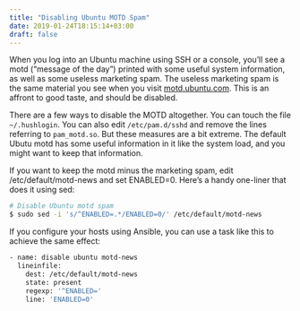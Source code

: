 ```yaml
---
title: "Disabling Ubuntu MOTD Spam"
date: 2019-01-24T18:15:14+03:00
draft: false
---
```

When you log into an Ubuntu machine using SSH or a console, you’ll see a motd (“message of the day”) printed with some useful system information, as well as some useless marketing spam. The useless marketing spam is the same material you see when you visit [motd.ubuntu.com](motd.ubuntu.com). This is an affront to good taste, and should be disabled.

There are a few ways to disable the MOTD altogether. You can touch the file ``~/.hushlogin``. You can also edit ``/etc/pam.d/sshd`` and remove the lines referring to ``pam_motd.so``. But these measures are a bit extreme. The default Ubutu motd has some useful information in it like the system load, and you might want to keep that information.

If you want to keep the motd minus the marketing spam, edit /etc/default/motd-news and set ENABLED=0. Here’s a handy one-liner that does it using sed:
```bash
# Disable Ubuntu motd spam
$ sudo sed -i 's/^ENABLED=.*/ENABLED=0/' /etc/default/motd-news
```
If you configure your hosts using Ansible, you can use a task like this to achieve the same effect:


```bash
- name: disable ubuntu motd-news
  lineinfile:
    dest: /etc/default/motd-news
    state: present
    regexp: '^ENABLED='
    line: 'ENABLED=0'
```